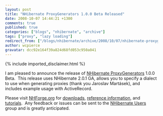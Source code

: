 ```yaml
---
layout: post
title: "NHibernate ProxyGenerators 1.0.0 Beta Released"
date: 2008-10-07 14:44:21 +1300
comments: true
published: true
categories: ["blogs", "nhibernate", "archive"]
tags: ["proxy", "lazy loading"]
redirect_from: ["/blogs/nhibernate/archive/2008/10/07/nhibernate-proxygenerators-1-0-0-beta-released.aspx/", "/blogs/nhibernate/archive/2008/10/07/nhibernate-proxygenerators-1-0-0-beta-released.html"]
author: wcpierce
gravatar: dcc92e164f39a824d68fd053c950a041
---
```

{% include imported_disclaimer.html %}
<p>I am pleased to announce the release of <a href="http://www.nhforge.org/blogs/nhibernate/archive/2008/09/22/introducing-nhibernate-proxygenerators.aspx" target="_blank">NHibernate ProxyGenerators</a> 1.0.0 Beta.&#160; This release uses NHibernate 2.0.1 GA, allows you to specify a dialect to use when generating proxies (thank you Jaroslav Martásek), and includes example usage with ActiveRecord.&#160; </p>  <p>Please visit <a href="http://nhforge.org/">NHForge.org</a> for <a href="http://www.nhforge.org/media/g/proxygenerators/default.aspx" target="_blank">downloads</a>, <a href="http://www.nhforge.org/wikis/proxygenerators10/default.aspx" target="_blank">reference information</a>, and <a href="http://www.nhforge.org/wikis/howtonh/pre-generate-lazy-loading-proxies.aspx">tutorials</a>.&#160; Any feedback or issues can be sent to the <a href="http://groups.google.com/group/nhusers">NHibernate Users</a> group and is greatly anticipated.</p>
